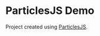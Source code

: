 # ParticlesJS Demo

Project created using [ParticlesJS](https://vincentgarreau.com/particles.js/ "ParticlesJS").
